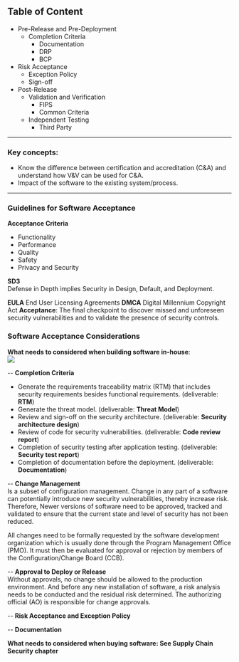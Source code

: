 ## Table of Content

- Pre-Release and Pre-Deployment
	- Completion Criteria
		- Documentation
		- DRP
		- BCP
- Risk Acceptance
	- Exception Policy
	- Sign-off
- Post-Release
	- Validation and Verification
		- FIPS
		- Common Criteria
	- Independent Testing
		- Third Party
---

### Key concepts:
-   Know the difference between certification and accreditation (C&A) and understand how V&V can be used for C&A.
- Impact of the software to the existing system/process.
---

### Guidelines for Software Acceptance

**Acceptance Criteria**  
- Functionality
- Performance
- Quality
- Safety
- Privacy and Security

**SD3**  
Defense in Depth implies Security in Design, Default, and Deployment.

**EULA** End User Licensing Agreements
**DMCA** Digital Millennium Copyright Act
**Acceptance**: The final checkpoint to discover missed and unforeseen security vulnerabilities and to validate the presence of security controls.

### Software Acceptance Considerations
**What needs to considered when building software in-house**:  
![](https://lh3.googleusercontent.com/aty-udi1Qnisxl0mj8jQsrCYli0prEc6PPl_Jq6-MAF8cdIBu8P6oJpK8LQhwPlsEEVEMMU61f5bxA)

 -- **Completion Criteria**  
- Generate the requirements traceability matrix (RTM) that includes security requirements besides functional requirements. 
  (deliverable: **RTM**)
- Generate the threat model. 
  (deliverable: **Threat Model**)
- Review and sign-off on the security architecture. 
  (deliverable: **Security architecture design**)
- Review of code for security vulnerabilities. 
  (deliverable: **Code review report**)
- Completion of security testing after application testing. 
  (deliverable: **Security test report**)
- Completion of documentation before the deployment. 
  (deliverable: **Documentation**)

-- **Change Management**  
Is a subset of configuration management.
Change in any part of a software can potentially introduce new security vulnerabilities, thereby increase risk. Therefore, Newer versions of software need to be approved, tracked and validated to ensure that the current state and level of security has not been reduced.

All changes need to be formally requested by the software development organization which is usually done through the Program Management Office (PMO). It must then be evaluated for approval or rejection by members of the Configuration/Change Board (CCB).

-- **Approval to Deploy or Release**  
Without approvals, no change should be allowed to the production environment. And before any new installation of software, a risk analysis needs to be conducted and the residual risk determined.
The authorizing official (AO) is responsible for change approvals.

-- **Risk Acceptance and Exception Policy**

-- **Documentation**  

**What needs to considered when buying software: See Supply Chain Security chapter**  

<!--stackedit_data:
eyJoaXN0b3J5IjpbMTA5MDIwNzE0OCwtMTMwMjc0NTY0MiwtMT
kzNzQ0MzIyNCwtMTg5NjM5NDMxNiwtMTE5NDgyMDkzMCw1NjY5
NDAwMTIsMTI2MDE1ODUxMiwxMzg5MzU5MTMzLDY3OTM2MDI5Ny
wxNDc2MzA1Nzc3LC03NDcwNTM2MzQsLTczMjQ3MjYxOCwtMTc2
MjE2MDE5OSwyMDczNDI5MzQzLDY3NTgxMjk1LDE0MDg5NDgyMT
hdfQ==
-->